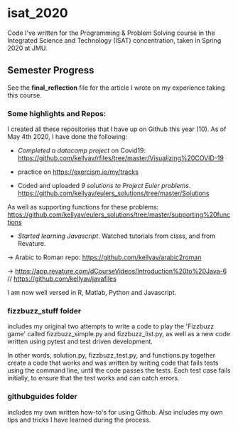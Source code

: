 # isat_2020
Code I've written for the Programming & Problem Solving course in the Integrated Science and Technology (ISAT) concentration, taken in Spring 2020 at JMU.

## Semester Progress

  See the **final_reflection** file for the article I wrote on my experience taking this course. 


### Some highlights and Repos:
I created all these repositories that I have up on Github this year (10). As of May 4th 2020, I have done the following: 

- *Completed a datacamp project* on Covid19: https://github.com/kellyav/rfiles/tree/master/Visualizing%20COVID-19

- practice on https://exercism.io/my/tracks

- Coded and uploaded *9 solutions to Project Euler problems*. https://github.com/kellyav/eulers_solutions/tree/master/Solutions

As well as supporting functions for these problems: https://github.com/kellyav/eulers_solutions/tree/master/supporting%20functions

- *Started learning Javascript*. Watched tutorials from class, and from Revature. 

 -> Arabic to Roman repo: https://github.com/kellyav/arabic2roman 
 
 -> https://app.revature.com/dCourseVideos/Introduction%20to%20Java-6 // https://github.com/kellyav/javafiles



I am now well versed in R, Matlab, Python and Javascript.



### fizzbuzz_stuff folder 
includes my original two attempts to write a code to play the 'Fizzbuzz game' called fizzbuzz_simple.py and fizzbuzz_list.py, as well as a new code written using pytest and test driven development. 

In other words, solution.py, fizzbuzz_test.py, and functions.py together create a code that works and was written by writing code that fails tests using the command line, until the code passes the tests. Each test case fails initially, to ensure that the test works and can catch errors.

### githubguides folder
includes my own written how-to's for using Github. Also includes my own tips and tricks I have learned during the process.
